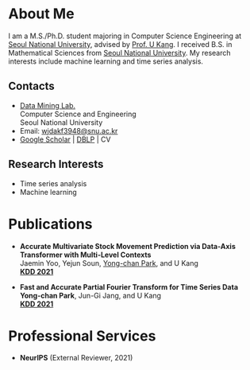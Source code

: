# About Me
I am a M.S./Ph.D. student majoring in Computer Science Engineering at [Seoul National University](https://www.snu.ac.kr/), 
advised by [Prof. U Kang](https://datalab.snu.ac.kr/~ukang/). 
I received B.S. in Mathematical Sciences from [Seoul National University](https://www.snu.ac.kr/).
My research interests include machine learning and time series analysis. 

## Contacts
- [Data Mining Lab.](https://datalab.snu.ac.kr/)    
Computer Science and Engineering     
Seoul National University
- Email: wjdakf3948@snu.ac.kr
- [Google Scholar](https://scholar.google.com/citations?user=UAaauqQAAAAJ) | [DBLP](https://dblp.uni-trier.de/pid/274/1605.html) | CV

## Research Interests
- Time series analysis
- Machine learning


# Publications

- **Accurate Multivariate Stock Movement Prediction via Data-Axis Transformer with Multi-Level Contexts**   
Jaemin Yoo, Yejun Soun, <u>Yong-chan Park</u>, and U Kang   
[**KDD 2021**](https://www.kdd.org/kdd2021/) 

- **Fast and Accurate Partial Fourier Transform for Time Series Data**   
__Yong-chan Park__, Jun-Gi Jang, and U Kang   
[**KDD 2021**](https://www.kdd.org/kdd2021/) 

# Professional Services 

- **NeurIPS** (External Reviewer, 2021)
